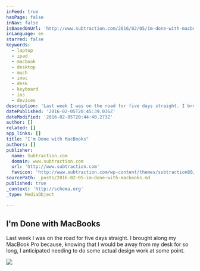 ```yaml
---
inFeed: true
hasPage: false
inNav: false
isBasedOnUrl: 'http://www.subtraction.com/2016/02/05/im-done-with-macbooks/'
inLanguage: en
starred: false
keywords:
  - laptop
  - ipad
  - macbook
  - desktop
  - much
  - imac
  - desk
  - keyboard
  - ios
  - devices
description: 'Last week I was on the road for five days straight. I brought along my MacBook Pro because, knowing that I would be away from my desk for so long, I anticipated needing to do some actual design work at some point.'
datePublished: '2016-02-05T20:45:39.036Z'
dateModified: '2016-02-05T20:44:40.273Z'
author: []
related: []
app_links: []
title: "I'm Done with MacBooks"
authors: []
publisher:
  name: Subtraction.com
  domain: www.subtraction.com
  url: 'http://www.subtraction.com'
  favicon: 'http://www.subtraction.com/wp-content/themes/subtraction80/img/favicon.ico'
sourcePath: _posts/2016-02-05-im-done-with-macbooks.md
published: true
_context: 'http://schema.org'
_type: MediaObject

---
```

<article style=""><h1>I'm Done with MacBooks</h1><p>Last week I was on the road for five days straight. I brought along my MacBook Pro because, knowing that I would be away from my desk for so long, I anticipated needing to do some actual design work at some point.</p><img src="https://s3-us-west-2.amazonaws.com/the-grid-img/p/872edeb8df2b3ba823729d15ce65081964c192e7.jpg" /></article>
